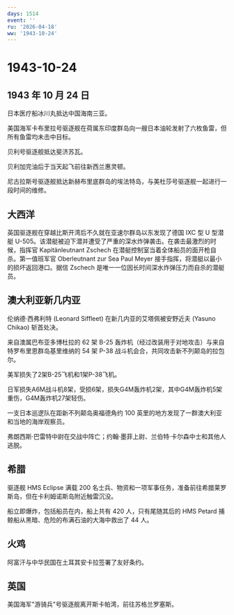 ```yaml
---
days: 1514
event: ''
ru: '2026-04-18'
ww: '1943-10-24'
---
```


# 1943-10-24

## 1943 年 10 月 24 日

日本医疗船冰川丸抵达中国海南三亚。

美国海军卡布里拉号驱逐舰在荷属东印度群岛向一艘日本油轮发射了六枚鱼雷，但所有鱼雷均未击中目标。

贝利号驱逐舰抵达斐济苏瓦。

贝利加完油后于当天起飞前往新西兰惠灵顿。

尼古拉斯号驱逐舰抵达新赫布里底群岛的埃法特岛，与美杜莎号驱逐舰一起进行一段时间的维修。

## 大西洋

英国驱逐舰在穿越比斯开湾后不久就在亚速尔群岛以东发现了德国 IXC 型 U
型潜艇
U-505。该潜艇被迫下潜并遭受了严重的深水炸弹袭击。在袭击最激烈的时候，指挥官
Kapitänleutnant Zschech
在潜艇控制室当着全体船员的面开枪自杀。第一值班军官 Oberleutnant zur Sea
Paul Meyer 接手指挥，将潜艇以最小的损坏返回港口。据信 Zschech
是唯一一位因长时间深水炸弹压力而自杀的潜艇员。

## 澳大利亚新几内亚

伦纳德·西弗利特 (Leonard Siffleet) 在新几内亚的艾塔佩被安野近夫 (Yasuno
Chikao) 斩首处决。

来自澳属巴布亚多博杜拉的 62 架 B-25
轰炸机（经过改装用于对地攻击）与来自特罗布里恩群岛基里维纳的 54 架 P-38
战斗机会合，共同攻击新不列颠岛的拉包尔。

美军损失了2架B-25飞机和1架P-38飞机。

日军损失A6M战斗机8架，受损6架，损失G4M轰炸机2架，其中G4M轰炸机5架重伤，G4M轰炸机27架轻伤。

一支日本巡逻队在距新不列颠岛奥福德角约 100
英里的地方发现了一群澳大利亚和当地的海岸观察员。

弗朗西斯·巴雷特中尉在交战中阵亡；约翰·墨菲上尉、兰伯特·卡尔森中士和其他人逃脱。

## 希腊

驱逐舰 HMS Eclipse 满载 200
名士兵、物资和一项军事任务，准备前往希腊莱罗斯岛，但在卡利姆诺斯岛附近触雷沉没。

船立即爆炸，包括船员在内，船上共有 420 人，只有尾随其后的 HMS Petard
捕鲸船从黑暗、危险的布满石油的大海中救出了 44 人。

## 火鸡

阿富汗与中华民国在土耳其安卡拉签署了友好条约。

## 英国

美国海军"游骑兵"号驱逐舰离开斯卡帕湾，前往苏格兰罗塞斯。